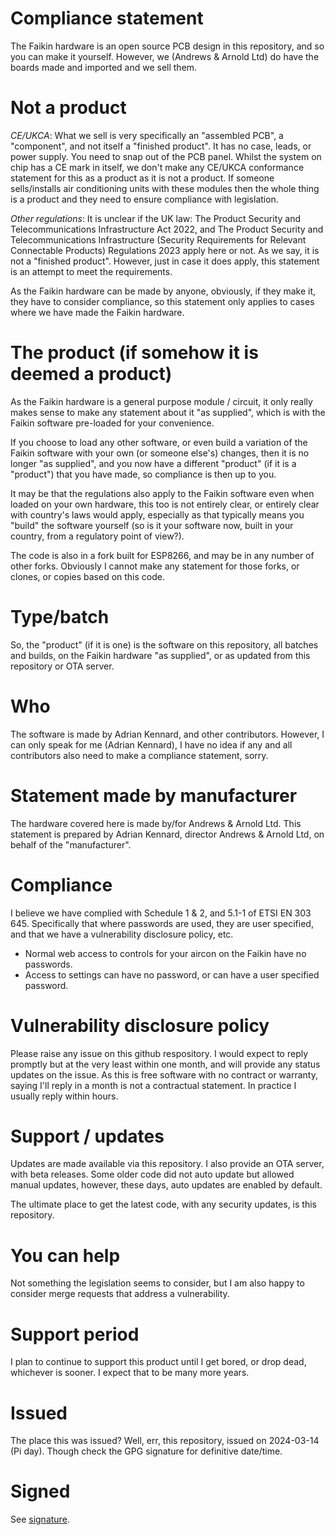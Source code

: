 
# Compliance statement

The Faikin hardware is an open source PCB design in this repository, and so you can make it yourself. However, we (Andrews & Arnold Ltd) do have the boards made and imported and we sell them.

# Not a product

*CE/UKCA*: What we sell is very specifically an "assembled PCB", a "component", and not itself a "finished product". It has no case, leads, or power supply. You need to snap out of the PCB panel. Whilst the system on chip has a CE mark in itself, we don't make any CE/UKCA conformance statement for this as a product as it is not a product. If someone sells/installs air conditioning units with these modules then the whole thing is a product and they need to ensure compliance with legislation.

*Other regulations*: It is unclear if the UK law: The Product Security and Telecommunications Infrastructure Act 2022, and  The Product Security and Telecommunications Infrastructure (Security Requirements for Relevant Connectable Products) Regulations 2023 apply here or not. As we say, it is not a "finished product". However, just in case it does apply, this statement is an attempt to meet the requirements.

As the Faikin hardware can be made by anyone, obviously, if they make it, they have to consider compliance, so this statement only applies to cases where we have made the Faikin hardware.

# The product (if somehow it is deemed a product)

As the Faikin hardware is a general purpose module / circuit, it only really makes sense to make any statement about it "as supplied", which is with the Faikin software pre-loaded for your convenience.

If you choose to load any other software, or even build a variation of the Faikin software with your own (or someone else's) changes, then it is no longer "as supplied", and you now have a different "product" (if it is a "product") that you have made, so compliance is then up to you.

It may be that the regulations also apply to the Faikin software even when loaded on your own hardware, this too is not entirely clear, or entirely clear with country's laws would apply, especially as that typically means you "build" the software yourself (so is it your software now, built in your country, from a regulatory point of view?).

The code is also in a fork built for ESP8266, and may be in any number of other forks. Obviously I cannot make any statement for those forks, or clones, or copies based on this code.

# Type/batch

So, the "product" (if it is one) is the software on this repository, all batches and builds, on the Faikin hardware "as supplied", or as updated from this repository or OTA server.

# Who

The software is made by Adrian Kennard, and other contributors. However, I can only speak for me (Adrian Kennard), I have no idea if any and all contributors also need to make a compliance statement, sorry.

# Statement made by manufacturer

The hardware covered here is made by/for Andrews & Arnold Ltd. This statement is prepared by Adrian Kennard, director Andrews & Arnold Ltd, on behalf of the "manufacturer".

# Compliance

I believe we have complied with Schedule 1 & 2, and 5.1-1 of ETSI EN 303 645. Specifically that where passwords are used, they are user specified, and that we have a vulnerability disclosure policy, etc.

- Normal web access to controls for your aircon on the Faikin have no passwords.
- Access to settings can have no password, or can have a user specified password.

# Vulnerability disclosure policy

Please raise any issue on this github respository. I would expect to reply promptly but at the very least within one month, and will provide any status updates on the issue. As this is free software with no contract or warranty, saying I'll reply in a month is not a contractual statement. In practice I usually reply within hours.

# Support / updates

Updates are made available via this repository. I also provide an OTA server, with beta releases. Some older code did not auto update but allowed manual updates, however, these days, auto updates are enabled by default.

The ultimate place to get the latest code, with any security updates, is this repository.

# You can help

Not something the legislation seems to consider, but I am also happy to consider merge requests that address a vulnerability.

# Support period

I plan to continue to support this product until I get bored, or drop dead, whichever is sooner. I expect that to be many more years.

# Issued

The place this was issued? Well, err, this repository, issued on 2024-03-14 (Pi day). Though check the GPG signature for definitive date/time.

# Signed

See [signature](DoC.md.asc).
